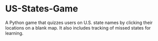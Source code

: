 # US-States-Game
A Python game that quizzes users on U.S. state names by clicking their locations on a blank map. It also includes tracking of missed states for learning.
